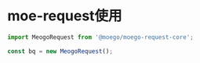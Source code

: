 # moe-request使用

```javascript
import MeogoRequest from '@moego/moego-request-core';

const bq = new MeogoRequest();
```
